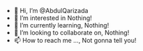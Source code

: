 - 👋 Hi, I’m @AbdulQarizada
- 👀 I’m interested in Nothing!
- 🌱 I’m currently learning, Nothing!
- 💞️ I’m looking to collaborate on, Nothing!
- 📫 How to reach me ..., Not gonna tell you!

<!---
AbdulQarizada/AbdulQarizada is a ✨ special ✨ repository because its `README.md` (this file) appears on your GitHub profile.
You can click the Preview link to take a look at your changes.
--->
